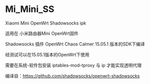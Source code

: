 # Mi_Mini_SS

Xiaomi Mini OpenWrt Shadowsocks ipk

适用在 小米路由器Mini OpenWrt固件

Shadowsocks 插件 OpenWrt Chaos Calmer 15.05.1 版本的SDK下编译

经测试可以在15.05.1版本的OpenWrt下使用

需要在系统-软件包安装 iptables-mod-tproxy 与 ip 才能实现透明代理

编译自：https://github.com/shadowsocks/openwrt-shadowsocks

